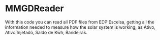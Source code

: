 # MMGDReader
With this code you can read all PDF files from EDP Escelsa, getting all the information needed to measure how the solar system is working, as Ativo, Ativo Injetado, Saldo de Kwh, Bandeiras.
